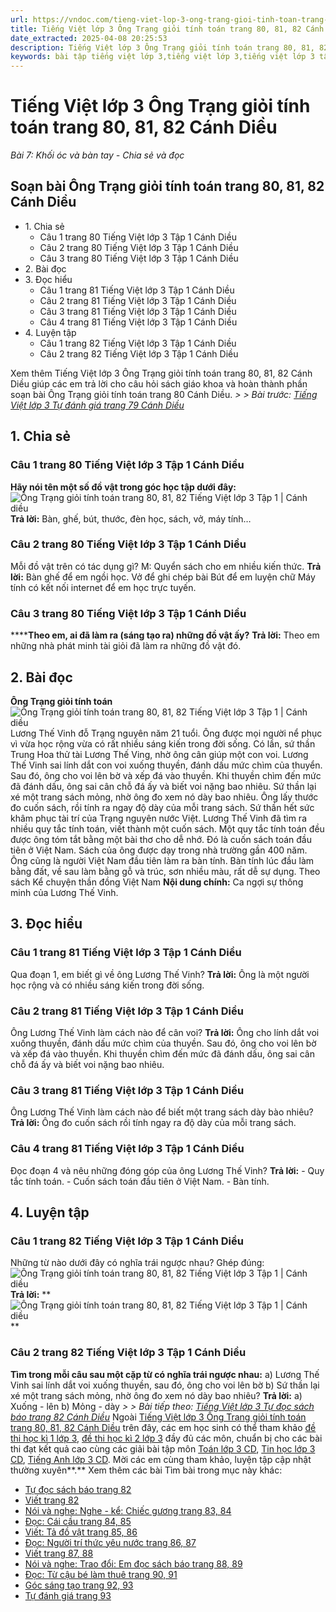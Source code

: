 ```yaml
---
url: https://vndoc.com/tieng-viet-lop-3-ong-trang-gioi-tinh-toan-trang-80-81-82-canh-dieu-270570
title: Tiếng Việt lớp 3 Ông Trạng giỏi tính toán trang 80, 81, 82 Cánh Diều - Bài 7: Khối óc và bàn tay - Chia sẻ và đọc - VnDoc.com
date_extracted: 2025-04-08 20:25:53
description: Tiếng Việt lớp 3 Ông Trạng giỏi tính toán trang 80, 81, 82 Cánh Diều là tài liệu hữu ích, giúp học sinh dễ dàng trả lời câu hỏi và làm bài tập Tiếng Việt lớp 3. Mời các em tham khảo Soạn bài Tiếng Việt lớp 3 tập 1.
keywords: bài tập tiếng việt lớp 3,tiếng việt lớp 3,tiếng việt lớp 3 tập 1,bài tập tiếng việt lớp 3 tập 1,tiếng việt 3 tập 1,tiếng việt lớp 3 cánh diều,tiếng việt 3 cánh diều,tiếng việt lớp 3 tập 1 cánh diều,tiếng việt lớp 3 cd,tiếng việt 3 cánh diều tập 1,Ông Trạng giỏi tính toán trang 80,Ông Trạng giỏi tính toán trang 80 tập 1,Ông Trạng giỏi tính toán trang 80 cánh diều,soạn bài Ông Trạng giỏi tính toán trang 80 cánh diều
---
```


# Tiếng Việt lớp 3 Ông Trạng giỏi tính toán trang 80, 81, 82 Cánh Diều
 _Bài 7: Khối óc và bàn tay - Chia sẻ và đọc_
## Soạn bài Ông Trạng giỏi tính toán trang 80, 81, 82 Cánh Diều
  * 1\. Chia sẻ 
    * Câu 1 trang 80 Tiếng Việt lớp 3 Tập 1 Cánh Diều
    * Câu 2 trang 80 Tiếng Việt lớp 3 Tập 1 Cánh Diều
    * Câu 3 trang 80 Tiếng Việt lớp 3 Tập 1 Cánh Diều
  * 2\. Bài đọc
  * 3\. Đọc hiểu 
    * Câu 1 trang 81 Tiếng Việt lớp 3 Tập 1 Cánh Diều
    * Câu 2 trang 81 Tiếng Việt lớp 3 Tập 1 Cánh Diều
    * Câu 3 trang 81 Tiếng Việt lớp 3 Tập 1 Cánh Diều
    * Câu 4 trang 81 Tiếng Việt lớp 3 Tập 1 Cánh Diều
  * 4\. Luyện tập 
    * Câu 1 trang 82 Tiếng Việt lớp 3 Tập 1 Cánh Diều
    * Câu 2 trang 82 Tiếng Việt lớp 3 Tập 1 Cánh Diều

Xem thêm
Tiếng Việt lớp 3 Ông Trạng giỏi tính toán trang 80, 81, 82 Cánh Diều giúp các em trả lời cho câu hỏi  sách giáo khoa và hoàn thành phần soạn bài Ông Trạng giỏi tính toán trang 80 Cánh Diều.
_> > Bài trước: [Tiếng Việt lớp 3 Tự đánh giá trang 79 Cánh Diều](<https://vndoc.com/tieng-viet-lop-3-tu-danh-gia-trang-79-canh-dieu-270567>)_
## **1\. Chia sẻ**
### **Câu 1 trang 80 Tiếng Việt lớp 3 Tập 1 Cánh Diều**
**Hãy nói tên một số đồ vật trong góc học tập dưới đây:**
![Ông Trạng giỏi tính toán trang 80, 81, 82 Tiếng Việt lớp 3 Tập 1 | Cánh diều](https://i.vdoc.vn/data/image/2022/07/11/ong-trang-gioi-tinh-toan-trang-80-81-82-129672129671.png)
**Trả lời:**
Bàn, ghế, bút, thước, đèn học, sách, vở, máy tính…
### **Câu 2 trang 80 Tiếng Việt lớp 3 Tập 1 Cánh Diều**
Mỗi đồ vật trên có tác dụng gì?
M: Quyển sách cho em nhiều kiến thức.
**Trả lời:**
Bàn ghế để em ngồi học.
Vở để ghi chép bài
Bút để em luyện chữ
Máy tính có kết nối internet để em học trực tuyến.
### **Câu 3 trang 80 Tiếng Việt lớp 3 Tập 1 Cánh Diều**
******Theo em, ai đã làm ra \(sáng tạo ra\) những đồ vật ấy?**
**Trả lời:**
Theo em những nhà phát minh tài giỏi đã làm ra những đồ vật đó.
## 2\. Bài đọc
**Ông Trạng giỏi tính toán**
![Ông Trạng giỏi tính toán trang 80, 81, 82 Tiếng Việt lớp 3 Tập 1 | Cánh diều](https://i.vdoc.vn/data/image/2022/07/11/ong-trang-gioi-tinh-toan-trang-80-81-82-129675129674.png)
Lương Thế Vinh đỗ Trạng nguyên năm 21 tuổi. Ông được mọi người nể phục vì vừa học rộng vừa có rất nhiều sáng kiến trong đời sống.
Có lần, sứ thần Trung Hoa thử tài Lương Thế Ving, nhờ ông cân giúp một con voi. Lương Thế Vinh sai lính dắt con voi xuống thuyền, đánh dấu mức chìm của thuyển. Sau đó, ông cho voi lên bờ và xếp đá vào thuyền. Khi thuyền chìm đến mức đã đánh dấu, ông sai cân chỗ đá ấy và biết voi nặng bao nhiêu.
Sứ thần lại xé một trang sách mỏng, nhờ ông đo xem nó dày bao nhiêu. Ông lấy thước đo cuốn sách, rồi tính ra ngay độ dày của mỗi trang sách. Sứ thần hết sức khâm phục tài trí của Trạng nguyên nước Việt.
Lương Thế Vinh đã tìm ra nhiều quy tắc tính toán, viết thành một cuốn sách. Một quy tắc tính toán đều được ông tóm tắt bằng một bài thơ cho dễ nhớ. Đó là cuốn sách toán đầu tiên ở Việt Nam.  Sách của ông được dạy trong nhà trường gần 400 năm. Ông cũng là người Việt Nam đầu tiên làm ra bàn tính. Bàn tính lúc đầu làm bằng đất, về sau làm bằng gỗ và trúc, sơn nhiều màu, rất dễ sự dụng.
Theo sách Kể chuyện thần đồng Việt Nam
**Nội dung chính:** Ca ngợi sự thông minh của Lương Thế Vinh.
## **3\. Đọc hiểu**
### **Câu 1 trang 81 Tiếng Việt lớp 3 Tập 1 Cánh Diều**
Qua đoạn 1, em biết gì về ông Lương Thế Vinh?
**Trả lời:**
Ông là một người học rộng và có nhiều sáng kiến trong đời sống.
### **Câu 2 trang 81 Tiếng Việt lớp 3 Tập 1 Cánh Diều**
Ông Lương Thế Vinh làm cách nào để cân voi?
**Trả lời:**
Ông cho lính dắt voi xuống thuyền, đánh dấu mức chìm của thuyền. Sau đó, ông cho voi lên bờ và xếp đá vào thuyền. Khi thuyền chìm đến mức đã đánh dấu, ông sai cân chỗ đá ấy và biết voi nặng bao nhiêu.
### **Câu 3 trang 81 Tiếng Việt lớp 3 Tập 1 Cánh Diều**
Ông Lương Thế Vinh làm cách nào để biết một trang  sách dày bào nhiêu?
**Trả lời:**
Ông đo cuốn sách rồi tính ngay ra độ dày của mỗi trang sách.
### **Câu 4 trang 81 Tiếng Việt lớp 3 Tập 1 Cánh Diều**
Đọc đoạn 4 và nêu những đóng góp của ông Lương Thế Vinh?
**Trả lời:**
\- Quy tắc tính toán.
\- Cuốn sách toán đầu tiên ở Việt Nam.
\- Bàn tính.
## **4\. Luyện tập**
### **Câu 1 trang 82 Tiếng Việt lớp 3 Tập 1 Cánh Diều**
Những từ nào dưới đây có nghĩa trái ngược nhau? Ghép đúng:
![Ông Trạng giỏi tính toán trang 80, 81, 82 Tiếng Việt lớp 3 Tập 1 | Cánh diều](https://i.vdoc.vn/data/image/2022/07/11/ong-trang-gioi-tinh-toan-trang-80-81-82-129673129672.png)
**Trả lời:**
**![Ông Trạng giỏi tính toán trang 80, 81, 82 Tiếng Việt lớp 3 Tập 1 | Cánh diều](https://i.vdoc.vn/data/image/2022/07/11/ong-trang-gioi-tinh-toan-trang-80-81-82-129674129673.png) **
### **Câu 2 trang 82 Tiếng Việt lớp 3 Tập 1 Cánh Diều**
**Tìm trong mỗi câu sau một cặp từ có nghĩa trái ngược nhau:**
a\) Lương Thế Vinh sai lính dắt voi xuống thuyền, sau đó, ông cho voi lên bờ
b\) Sứ thần lại xé một trang sách mỏng, nhờ ông đo xem nó dày bao nhiêu?
**Trả lời:**
a\) Xuống - lên
b\) Mỏng - dày
 _> > Bài tiếp theo: [Tiếng Việt lớp 3 Tự đọc sách báo trang 82 Cánh Diều](<https://vndoc.com/tieng-viet-lop-3-tu-doc-sach-bao-trang-82-canh-dieu-270578>)_
Ngoài [Tiếng Việt lớp 3 Ông Trạng giỏi tính toán trang 80, 81, 82 Cánh Diều](<https://vndoc.com/tieng-viet-lop-3-ong-trang-gioi-tinh-toan-trang-80-81-82-canh-dieu-270570>) trên đây, các em học sinh có thể tham khảo [đề thi học kì 1 lớp 3](<https://vndoc.com/de-thi-hoc-ki-1-lop3>), [đề thi học kì 2 lớp 3](<https://vndoc.com/de-thi-hoc-ki-2-lop3>) đầy đủ các môn, chuẩn bị cho các bài thi đạt kết quả cao cùng các giải bài tập môn [Toán lớp 3 CD](<https://vndoc.com/toan-lop-3-cd>), [Tin học lớp 3 CD](<https://vndoc.com/tin-hoc-lop-3-cd>), [Tiếng Anh lớp 3 CD](<https://vndoc.com/tieng-anh-lop-3-cd>). Mời các em cùng tham khảo, luyện tập cập nhật thường xuyên**.**
Xem thêm các bài Tìm bài trong mục này khác:
  * [Tự đọc sách báo trang 82](</tieng-viet-lop-3-tu-doc-sach-bao-trang-82-canh-dieu-270578>)
  * [Viết trang 82](</viet-trang-82-tieng-viet-lop-3-tap-1-canh-dieu-270584>)
  * [Nói và nghe: Nghe - kể: Chiếc gương trang 83, 84](</tieng-viet-lop-3-chiec-guong-trang-83-84-canh-dieu-270590>)
  * [Đọc: Cái cầu trang 84, 85](</tieng-viet-lop-3-cai-cau-trang-84-85-canh-dieu-270596>)
  * [Viết: Tả đồ vật trang 85, 86](</viet-trang-85-86-tieng-viet-lop-3-tap-1-canh-dieu-270622>)
  * [Đọc: Người trí thức yêu nước trang 86, 87](</tieng-viet-lop-3-nguoi-tri-thuc-yeu-nuoc-trang-86-87-canh-dieu-270628>)
  * [Viết trang 87, 88](</viet-trang-87-88-tieng-viet-lop-3-tap-1-canh-dieu-270637>)
  * [Nói và nghe: Trao đổi: Em đọc sách báo trang 88, 89](</tieng-viet-lop-3-em-doc-sach-bao-trang-88-89-canh-dieu-270655>)
  * [Đọc: Từ cậu bé làm thuê trang 90, 91](</tieng-viet-lop-3-tu-cau-be-lam-thue-trang-90-91-canh-dieu-270669>)
  * [Góc sáng tạo trang 92, 93](</goc-sang-tao-trang-92-93-tieng-viet-lop-3-tap-1-canh-dieu-270670>)
  * [Tự đánh giá trang 93](</tu-danh-gia-trang-93-tieng-viet-lop-3-tap-1-canh-dieu-270672>)

